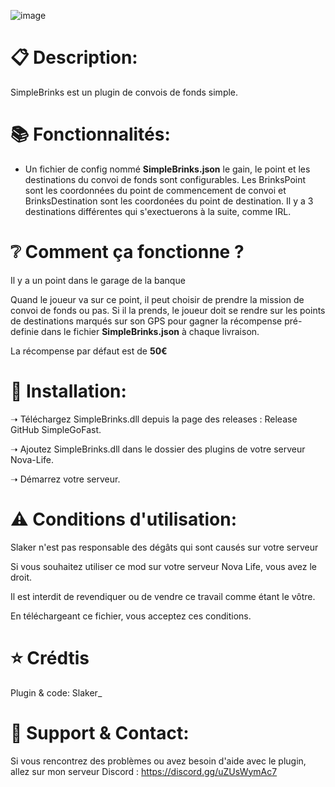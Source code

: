 ![image](https://github.com/SlakerDev/SimpleBrinks/assets/113236981/f2aeda2d-019a-4274-903c-2d58c37ca07b)



# 📋 Description:
SimpleBrinks est un plugin de convois de fonds simple.

# 📚  Fonctionnalités:

- Un fichier de config nommé **SimpleBrinks.json** le gain, le point et les destinations du convoi de fonds sont configurables. Les BrinksPoint sont les coordonnées du point de commencement de convoi et BrinksDestination sont les coordonées du point de destination. Il y a 3 destinations différentes qui s'exectuerons à la suite, comme IRL.


# ❔ Comment ça fonctionne ?
Il y a un point dans le garage de la banque

Quand le joueur va sur ce point, il peut choisir de prendre la mission de convoi de fonds ou pas. Si il la prends, le joueur doit se rendre sur les points de destinations marqués sur son GPS pour gagner la récompense pré-definie dans le fichier **SimpleBrinks.json** à chaque livraison.

La récompense par défaut est de **50€**

# 📁 Installation:
➝ Téléchargez SimpleBrinks.dll depuis la page des releases : Release GitHub SimpleGoFast.

➝ Ajoutez SimpleBrinks.dll dans le dossier des plugins de votre serveur Nova-Life.

➝ Démarrez votre serveur.

# ⚠ Conditions d'utilisation:
Slaker n'est pas responsable des dégâts qui sont causés sur votre serveur

Si vous souhaitez utiliser ce mod sur votre serveur Nova Life, vous avez le droit.

Il est interdit de revendiquer ou de vendre ce travail comme étant le vôtre.

En téléchargeant ce fichier, vous acceptez ces conditions.

# ⭐ Crédtis
Plugin & code: Slaker_

# 🔌 Support & Contact:
Si vous rencontrez des problèmes ou avez besoin d'aide avec le plugin, allez sur mon serveur Discord : https://discord.gg/uZUsWymAc7
